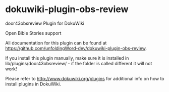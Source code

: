 dokuwiki-plugin-obs-review
==========================

door43obsreview Plugin for DokuWiki

Open Bible Stories support

All documentation for this plugin can be found at
https://github.com/unfoldingWord-dev/dokuwiki-plugin-obs-review.

If you install this plugin manually, make sure it is installed in
lib/plugins/door43obsreview/ - if the folder is called different it
will not work!

Please refer to http://www.dokuwiki.org/plugins for additional info
on how to install plugins in DokuWiki.
